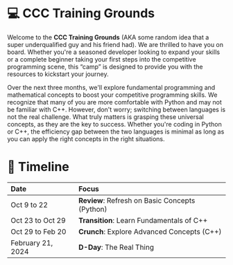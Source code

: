 # 💻 CCC Training Grounds 

Welcome to the **CCC Training Grounds** (AKA some random idea that a super underqualified guy and his friend had). We are thrilled to have you on board. Whether you're a seasoned developer looking to expand your skills or a complete beginner taking your first steps into the competitive programming scene, this “camp” is designed to provide you with the resources to kickstart your journey.

Over the next three months, we'll explore fundamental programming and mathematical concepts to boost your competitive programming skills. We recognize that many of you are more comfortable with Python and may not be familiar with C++. However, don't worry; switching between languages is not the real challenge. What truly matters is grasping these universal concepts, as they are the key to success. Whether you're coding in Python or C++, the efficiency gap between the two languages is minimal as long as you can apply the right concepts in the right situations.

# 📅 Timeline

| Date             | Focus                                               |
| :----------------| :---------------------------------------------------|
| Oct 9 to 22      | **Review**: Refresh on Basic Concepts (Python)      |
| Oct 23 to Oct 29 | **Transition**: Learn Fundamentals of C++           |
| Oct 29 to Feb 20 | **Crunch**: Explore Advanced Concepts (C++)         |
| February 21, 2024| **D-Day**: The Real Thing                           |


